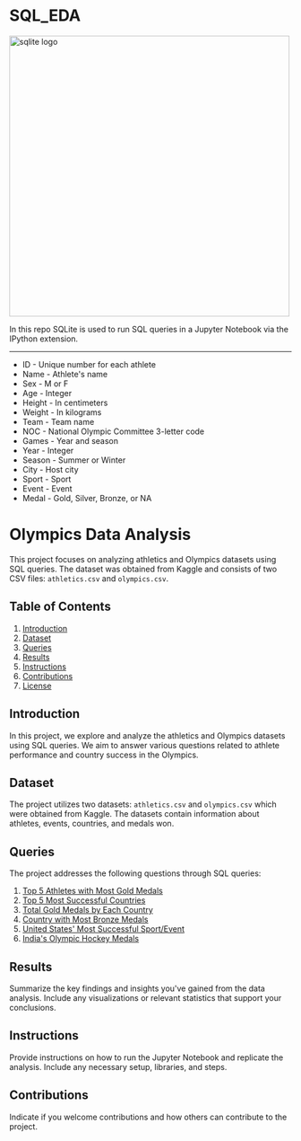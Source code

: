 # SQL_EDA

<img src="sqlite.jpeg" alt="sqlite logo" width="500px"  />

In this repo SQLite is used to run SQL queries in a Jupyter Notebook via the IPython extension.

___

- ID - Unique number for each athlete
- Name - Athlete's name
- Sex - M or F
- Age - Integer
- Height - In centimeters
- Weight - In kilograms
- Team - Team name
- NOC - National Olympic Committee 3-letter code
- Games - Year and season
- Year - Integer
- Season - Summer or Winter
- City - Host city
- Sport - Sport
- Event - Event
- Medal - Gold, Silver, Bronze, or NA
# Olympics Data Analysis

This project focuses on analyzing athletics and Olympics datasets using SQL queries. The dataset was obtained from Kaggle and consists of two CSV files: `athletics.csv` and `olympics.csv`.

## Table of Contents
1. [Introduction](#introduction)
2. [Dataset](#dataset)
3. [Queries](#queries)
4. [Results](#results)
5. [Instructions](#instructions)
6. [Contributions](#contributions)
7. [License](#license)

## Introduction
In this project, we explore and analyze the athletics and Olympics datasets using SQL queries. We aim to answer various questions related to athlete performance and country success in the Olympics.

## Dataset
The project utilizes two datasets: `athletics.csv` and `olympics.csv` which were obtained from Kaggle. The datasets contain information about athletes, events, countries, and medals won.

## Queries
The project addresses the following questions through SQL queries:
1. [Top 5 Athletes with Most Gold Medals](#top-5-athletes-with-most-gold-medals)
2. [Top 5 Most Successful Countries](#top-5-most-successful-countries)
3. [Total Gold Medals by Each Country](#total-gold-medals-by-each-country)
4. [Country with Most Bronze Medals](#country-with-most-bronze-medals)
5. [United States' Most Successful Sport/Event](#us-most-successful-sport)
6. [India's Olympic Hockey Medals](#indias-olympic-hockey-medals)

## Results
Summarize the key findings and insights you've gained from the data analysis. Include any visualizations or relevant statistics that support your conclusions.

## Instructions
Provide instructions on how to run the Jupyter Notebook and replicate the analysis. Include any necessary setup, libraries, and steps.

## Contributions
Indicate if you welcome contributions and how others can contribute to the project.


